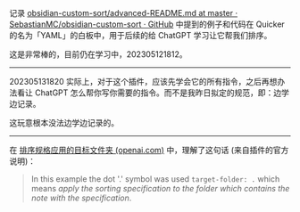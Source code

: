 记录 [obsidian-custom-sort/advanced-README.md at master · SebastianMC/obsidian-custom-sort · GitHub](https://github.com/SebastianMC/obsidian-custom-sort/blob/master/advanced-README.md) 中提到的例子和代码在 Quicker 的名为「YAML」的白板中，用于后续的给 ChatGPT 学习让它帮我们排序。

这是非常棒的，目前仍在学习中，202305121812。

---

202305131820 实际上，对于这个插件，应该先学会它的所有指令，之后再想办法看让 ChatGPT 怎么帮你写你需要的指令。而不是我昨日拟定的规范，即：边学边记录。

这玩意根本没法边学边记录的。

---

在 [排序规格应用的目标文件夹 (openai.com)](https://chat.openai.com/c/c4da07d8-a06f-42e9-a960-5e7bb5824c95) 中，理解了这句话 (来自插件的官方说明)：
> In this example the dot '.' symbol was used `target-folder: .` which means _apply the sorting specification to the folder which contains the note with the specification_.